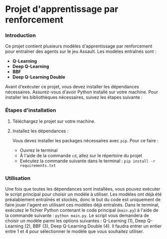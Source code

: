 # Projet d'apprentissage par renforcement

### Introduction

Ce projet contient plusieurs modèles d'apprentissage par renforcement pour entraîner des agents sur le jeu Assault. Les modèles entraînés sont :
- **Q-Learning**
- **Deep Q-Learning**
- **BBF**
- **Deep Q-Learning Double**


Avant d'exécuter ce projet, vous devez installer les dépendances nécessaires. Assurez-vous d'avoir Python installé sur votre machine. Pour installer les bibliothèques nécessaires, suivez les étapes suivante :

### Étapes d'installation

1. Téléchargez le projet sur votre machine.

2. Installez les dépendances :
   
   Vous devez installer les packages nécessaires avec `pip`. Pour ce faire : 
   - Ouvrez le terminal
   - À l'aide de la commande `cd`, allez sur le répertoire du projet
   - Exécutez la commande suivante dans le terminal : `pip install -r requirements.txt`



### Utilisation

Une fois que toutes les dépendances sont installées, vous pouvez exécuter le script principal pour choisir un modèle à utiliser. Les modèles ont déjà été préalablement entraînés et stockés, donc le but du code est uniquement de faire jouer l'agent en utilisant ces modèles déjà entraînés. Dans le terminal, exécutez le fichier Python contenant le code principal (`main.py`) à l'aide de la commande suivante : `python main.py`. 
Le script vous demandera de choisir un modèle parmi les options suivantes : Q-Learning (1), Deep Q-Learning (2), BBF (3), Deep Q-Learning Double (4).
Il faudra entrer un entier entre 1 et 4 pour sélectionner le modèle que vous souhaitez utiliser.

